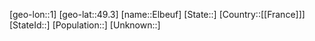 ﻿---
location: [49.3,1]
mapzoom: [7,12] 
mapmarker: city 
type: City
tags:
- geo/City


SpocWebEntityId: 30019
isDeleted: false
confidential: public

---
[geo-lon::1]
[geo-lat::49.3]
[name::Elbeuf]
[State::]
[Country::[[France]]]
[StateId::]
[Population::]
[Unknown::]

